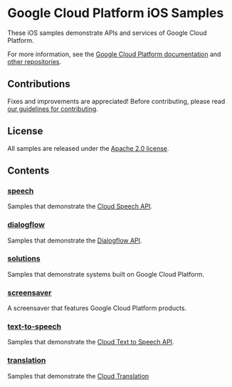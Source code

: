 # Google Cloud Platform iOS Samples

These iOS samples demonstrate APIs and services of Google Cloud Platform.

For more information, see the 
[Google Cloud Platform documentation](https://cloud.google.com/docs/)
and [other repositories](https://github.com/GoogleCloudPlatform).

## Contributions

Fixes and improvements are appreciated! 
Before contributing, please read [our guidelines for contributing](CONTRIBUTING.md).

## License

All samples are released under the [Apache 2.0 license](LICENSE).

## Contents

### [speech](speech)

Samples that demonstrate the [Cloud Speech API](https://cloud.google.com/speech/).

### [dialogflow](dialogflow)

Samples that demonstrate the [Dialogflow API](https://cloud.google.com/dialogflow/).

### [solutions](solutions)

Samples that demonstrate systems built on Google Cloud Platform.

### [screensaver](screensaver)

A screensaver that features Google Cloud Platform products.

### [text-to-speech](text-to-speech)

Samples that demonstrate the [Cloud Text to Speech API](https://cloud.google.com/text-to-speech/).

### [translation](translation)

Samples that demonstrate the [Cloud Translation](https://cloud.google.com/translate/)
